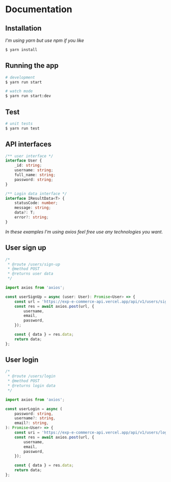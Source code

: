 # Documentation

## Installation

_I'm using yarn but use npm if you like_

```bash
$ yarn install
```

## Running the app

```bash
# development
$ yarn run start

# watch mode
$ yarn run start:dev
```

## Test

```bash
# unit tests
$ yarn run test
```

## API interfaces

```typescript
/** user interface */
interface User {
    _id: string;
    username: string;
    full_name: string;
    password: string;
}

/** Login data interface */
interface IResultData<T> {
    statusCode: number;
    message: string;
    data?: T;
    error?: string;
}
```

_In these examples I'm using axios feel free use any technologies you want._

## User sign up

```typescript
/*
 * @route /users/sign-up
 * @method POST
 * @returns user data
 */

import axios from 'axios';

const userSignUp = async (user: User): Promise<User> => {
    const url = 'https://exp-e-commerce-api.vercel.app/api/v1/users/sign-up';
    const res = await axios.post(url, {
        username,
        email,
        password,
    });

    const { data } = res.data;
    return data;
};
```

## User login

```typescript
/*
 * @route /users/login
 * @method POST
 * @returns login data
 */

import axios from 'axios';

const userLogin = async (
    password: string,
    username?: string,
    email?: string,
): Promise<User> => {
    const uri = 'https://exp-e-commerce-api.vercel.app/api/v1/users/login';
    const res = await axios.post(url, {
        username,
        email,
        password,
    });

    const { data } = res.data;
    return data;
};
```
